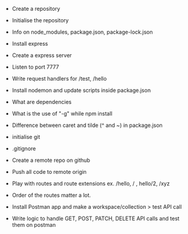 - Create a repository
- Initialise the repository
- Info on node_modules, package.json, package-lock.json
- Install express
- Create a express server
- Listen to port 7777
- Write request handlers for /test, /hello
- Install nodemon and update scripts inside package.json
- What are dependencies
- What is the use of "-g" while npm install
- Difference between caret and tilde (^ and ~) in package.json

- initialise git
- .gitignore
- Create a remote repo on github
- Push all code to remote origin
- Play with routes and route extensions ex. /hello, / , hello/2, /xyz
- Order of the routes matter a lot.
- Install Postman app and make a workspace/collection > test API call
- Write logic to handle GET, POST, PATCH, DELETE API calls and test them on postman